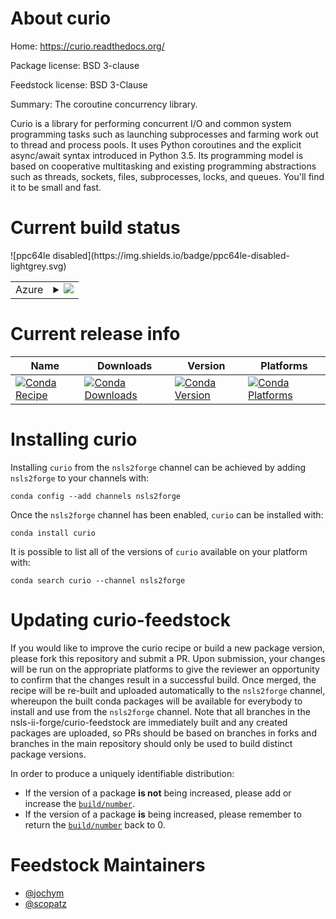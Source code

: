 About curio
===========

Home: https://curio.readthedocs.org/

Package license: BSD 3-clause

Feedstock license: BSD 3-Clause

Summary: The coroutine concurrency library.

Curio is a library for performing concurrent I/O and common system programming
tasks such as launching subprocesses and farming work out to thread and process
pools. It uses Python coroutines and the explicit async/await syntax introduced
in Python 3.5. Its programming model is based on cooperative multitasking and
existing programming abstractions such as threads, sockets, files, subprocesses,
locks, and queues. You'll find it to be small and fast.


Current build status
====================


<table>
    
  <tr>
    <td>Azure</td>
    <td>
      <details>
        <summary>
          <a href="https://dev.azure.com/nsls2forge/nsls2forge/_build/latest?definitionId=10&branchName=master">
            <img src="https://dev.azure.com/nsls2forge/nsls2forge/_apis/build/status/curio-feedstock?branchName=master">
          </a>
        </summary>
        <table>
          <thead><tr><th>Variant</th><th>Status</th></tr></thead>
          <tbody><tr>
              <td>linux_python3.6</td>
              <td>
                <a href="https://dev.azure.com/nsls2forge/nsls2forge/_build/latest?definitionId=10&branchName=master">
                  <img src="https://dev.azure.com/nsls2forge/nsls2forge/_apis/build/status/curio-feedstock?branchName=master&jobName=linux&configuration=linux_python3.6" alt="variant">
                </a>
              </td>
            </tr><tr>
              <td>linux_python3.7</td>
              <td>
                <a href="https://dev.azure.com/nsls2forge/nsls2forge/_build/latest?definitionId=10&branchName=master">
                  <img src="https://dev.azure.com/nsls2forge/nsls2forge/_apis/build/status/curio-feedstock?branchName=master&jobName=linux&configuration=linux_python3.7" alt="variant">
                </a>
              </td>
            </tr><tr>
              <td>osx_python3.6</td>
              <td>
                <a href="https://dev.azure.com/nsls2forge/nsls2forge/_build/latest?definitionId=10&branchName=master">
                  <img src="https://dev.azure.com/nsls2forge/nsls2forge/_apis/build/status/curio-feedstock?branchName=master&jobName=osx&configuration=osx_python3.6" alt="variant">
                </a>
              </td>
            </tr><tr>
              <td>osx_python3.7</td>
              <td>
                <a href="https://dev.azure.com/nsls2forge/nsls2forge/_build/latest?definitionId=10&branchName=master">
                  <img src="https://dev.azure.com/nsls2forge/nsls2forge/_apis/build/status/curio-feedstock?branchName=master&jobName=osx&configuration=osx_python3.7" alt="variant">
                </a>
              </td>
            </tr><tr>
              <td>win_python3.6</td>
              <td>
                <a href="https://dev.azure.com/nsls2forge/nsls2forge/_build/latest?definitionId=10&branchName=master">
                  <img src="https://dev.azure.com/nsls2forge/nsls2forge/_apis/build/status/curio-feedstock?branchName=master&jobName=win&configuration=win_python3.6" alt="variant">
                </a>
              </td>
            </tr><tr>
              <td>win_python3.7</td>
              <td>
                <a href="https://dev.azure.com/nsls2forge/nsls2forge/_build/latest?definitionId=10&branchName=master">
                  <img src="https://dev.azure.com/nsls2forge/nsls2forge/_apis/build/status/curio-feedstock?branchName=master&jobName=win&configuration=win_python3.7" alt="variant">
                </a>
              </td>
            </tr>
          </tbody>
        </table>
      </details>
    </td>
  </tr>
![ppc64le disabled](https://img.shields.io/badge/ppc64le-disabled-lightgrey.svg)
</table>

Current release info
====================

| Name | Downloads | Version | Platforms |
| --- | --- | --- | --- |
| [![Conda Recipe](https://img.shields.io/badge/recipe-curio-green.svg)](https://anaconda.org/nsls2forge/curio) | [![Conda Downloads](https://img.shields.io/conda/dn/nsls2forge/curio.svg)](https://anaconda.org/nsls2forge/curio) | [![Conda Version](https://img.shields.io/conda/vn/nsls2forge/curio.svg)](https://anaconda.org/nsls2forge/curio) | [![Conda Platforms](https://img.shields.io/conda/pn/nsls2forge/curio.svg)](https://anaconda.org/nsls2forge/curio) |

Installing curio
================

Installing `curio` from the `nsls2forge` channel can be achieved by adding `nsls2forge` to your channels with:

```
conda config --add channels nsls2forge
```

Once the `nsls2forge` channel has been enabled, `curio` can be installed with:

```
conda install curio
```

It is possible to list all of the versions of `curio` available on your platform with:

```
conda search curio --channel nsls2forge
```




Updating curio-feedstock
========================

If you would like to improve the curio recipe or build a new
package version, please fork this repository and submit a PR. Upon submission,
your changes will be run on the appropriate platforms to give the reviewer an
opportunity to confirm that the changes result in a successful build. Once
merged, the recipe will be re-built and uploaded automatically to the
`nsls2forge` channel, whereupon the built conda packages will be available for
everybody to install and use from the `nsls2forge` channel.
Note that all branches in the nsls-ii-forge/curio-feedstock are
immediately built and any created packages are uploaded, so PRs should be based
on branches in forks and branches in the main repository should only be used to
build distinct package versions.

In order to produce a uniquely identifiable distribution:
 * If the version of a package **is not** being increased, please add or increase
   the [``build/number``](https://conda.io/docs/user-guide/tasks/build-packages/define-metadata.html#build-number-and-string).
 * If the version of a package **is** being increased, please remember to return
   the [``build/number``](https://conda.io/docs/user-guide/tasks/build-packages/define-metadata.html#build-number-and-string)
   back to 0.

Feedstock Maintainers
=====================

* [@jochym](https://github.com/jochym/)
* [@scopatz](https://github.com/scopatz/)

